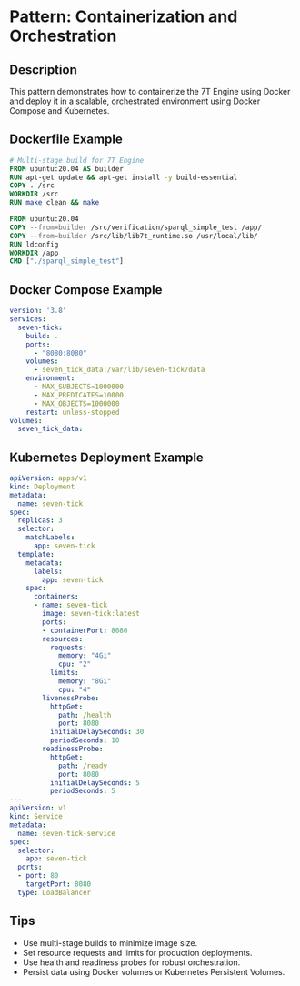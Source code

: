 # Pattern: Containerization and Orchestration

## Description
This pattern demonstrates how to containerize the 7T Engine using Docker and deploy it in a scalable, orchestrated environment using Docker Compose and Kubernetes.

## Dockerfile Example
```dockerfile
# Multi-stage build for 7T Engine
FROM ubuntu:20.04 AS builder
RUN apt-get update && apt-get install -y build-essential
COPY . /src
WORKDIR /src
RUN make clean && make

FROM ubuntu:20.04
COPY --from=builder /src/verification/sparql_simple_test /app/
COPY --from=builder /src/lib/lib7t_runtime.so /usr/local/lib/
RUN ldconfig
WORKDIR /app
CMD ["./sparql_simple_test"]
```

## Docker Compose Example
```yaml
version: '3.8'
services:
  seven-tick:
    build: .
    ports:
      - "8080:8080"
    volumes:
      - seven_tick_data:/var/lib/seven-tick/data
    environment:
      - MAX_SUBJECTS=1000000
      - MAX_PREDICATES=10000
      - MAX_OBJECTS=1000000
    restart: unless-stopped
volumes:
  seven_tick_data:
```

## Kubernetes Deployment Example
```yaml
apiVersion: apps/v1
kind: Deployment
metadata:
  name: seven-tick
spec:
  replicas: 3
  selector:
    matchLabels:
      app: seven-tick
  template:
    metadata:
      labels:
        app: seven-tick
    spec:
      containers:
      - name: seven-tick
        image: seven-tick:latest
        ports:
        - containerPort: 8080
        resources:
          requests:
            memory: "4Gi"
            cpu: "2"
          limits:
            memory: "8Gi"
            cpu: "4"
        livenessProbe:
          httpGet:
            path: /health
            port: 8080
          initialDelaySeconds: 30
          periodSeconds: 10
        readinessProbe:
          httpGet:
            path: /ready
            port: 8080
          initialDelaySeconds: 5
          periodSeconds: 5
---
apiVersion: v1
kind: Service
metadata:
  name: seven-tick-service
spec:
  selector:
    app: seven-tick
  ports:
  - port: 80
    targetPort: 8080
  type: LoadBalancer
```

## Tips
- Use multi-stage builds to minimize image size.
- Set resource requests and limits for production deployments.
- Use health and readiness probes for robust orchestration.
- Persist data using Docker volumes or Kubernetes Persistent Volumes. 